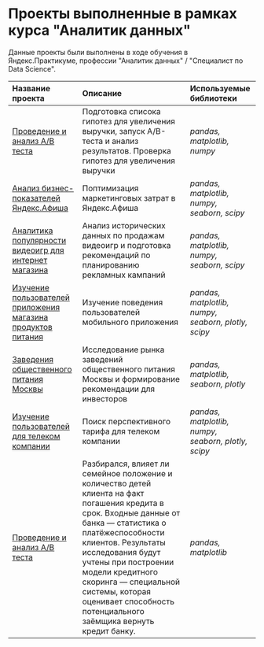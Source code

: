 # Проекты выполненные в рамках курса "Аналитик данных"

Данные проекты были выполнены в ходе обучения в Яндекс.Практикуме, профессии "Аналитик данных" / "Специалист по Data Science".

| Название проекта | Описание | Используемые библиотеки | 
| :---------------------- | :---------------------- | :---------------------- |
| [Проведение и анализ А/В теста](A-B_test) | Подготовка списока гипотез для увеличения выручки, запуск А/В-теста и анализ результатов. Проверка гипотез для увеличения выручки| *pandas, matplotlib, numpy* |
| [Анализ бизнес-показателей Яндекс.Афиша](Afisha_analysis) | Поптимизация маркетинговых затрат в Яндекс.Афиша| *pandas, matplotlib, numpy, seaborn, scipy* |
| [Аналитика популярности видеоигр для интернет магазина](Game_analysis) | Анализ исторических данных по продажам видеоигр и подготовка рекомендаций по планированию рекламных кампаний| *pandas, matplotlib, numpy, seaborn, scipy* |
| [Изучение пользователей приложения магазина продуктов питания](Mobile_app) | Изучение поведения пользователей мобильного приложения| *pandas, matplotlib, numpy, seaborn, plotly, scipy* |
| [Заведения общественного питания Москвы](Restaurant_in_Moscow) | Исследование рынка заведений общественного питания Москвы и формирование рекомендации для инвесторов| *pandas, matplotlib, seaborn, plotly* |
| [Изучение пользователей для телеком компании](Telecom_analysis) | Поиск перспективного тарифа для телеком компании| *pandas, matplotlib, numpy, seaborn, plotly, scipy* |
| [Проведение и анализ А/В теста](A-B_test) | Разбирался, влияет ли семейное положение и количество детей клиента на факт погашения кредита в срок. Входные данные от банка — статистика о платёжеспособности клиентов. Результаты исследования будут учтены при построении модели кредитного скоринга — специальной системы, которая оценивает способность потенциального заёмщика вернуть кредит банку.| *pandas, matplotlib* |
